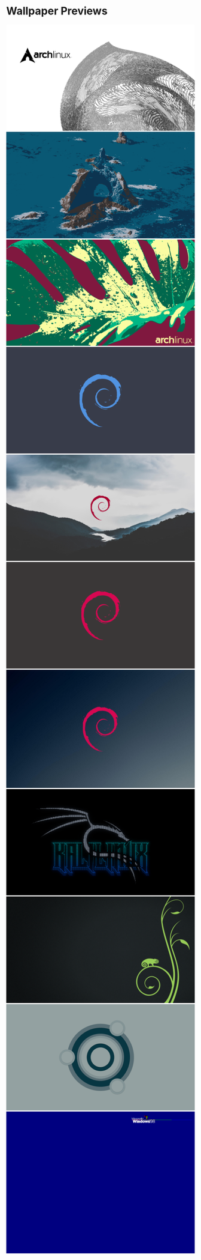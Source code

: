 # Wallpaper Previews

<img src="arch1.png" alt=""/>
<img src="arch2.png" alt=""/>
<img src="arch3.png" alt=""/>
<img src="debian.png" alt=""/>
<img src="debian2.png" alt=""/>
<img src="debian3.png" alt=""/>
<img src="debian4.png" alt=""/>
<img src="kali-linux.png" alt=""/>
<img src="open-suse.png" alt=""/>
<img src="ubuntu.png" alt=""/>
<img src="windows-Active-Desktop.png" alt=""/>
